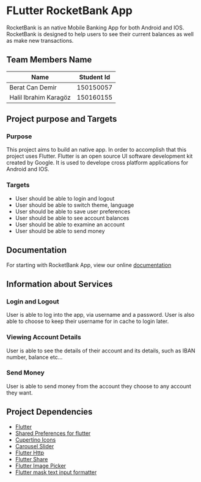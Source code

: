 # FLutter RocketBank App

RocketBank is an native Mobile Banking App for both Android and IOS. RocketBank is designed to help users to see their current balances as well as make new transactions.

## Team Members Name

| Name                  | Student Id |
| --------------------- | ---------- |
| Berat Can Demir       | 150150057  |
| Halil Ibrahim Karagöz | 150160155  |

## Project purpose and Targets

### Purpose

This project aims to build an native app. In order to accomplish that this project uses Flutter. Flutter is an open source UI software development kit created by Google. It is used to develope cross platform applications for Android and IOS.

### Targets

- User should be able to login and logout
- User should be able to switch theme, language
- User should be able to save user preferences
- User should be able to see account balances
- User should be able to examine an account
- User should be able to send money

## Documentation

For starting with RocketBank App, view our online [documentation](https://flutter-lemon-cake.herokuapp.com)

## Information about Services

### Login and Logout

User is able to log into the app, via username and a password. User is also able to choose to keep their username for in cache to login later.

### Viewing Account Details

User is able to see the details of their account and its details, such as IBAN number, balance etc...

### Send Money

User is able to send money from the account they choose to any account they want.

## Project Dependencies

- [Flutter](https://flutter.dev)
- [Shared Preferences for flutter](https://pub.dev/packages/shared_preferences)
- [Cupertino Icons](https://pub.dev/packages/cupertino_icons)
- [Carousel Slider](https://pub.dev/packages/carousel_slider)
- [Flutter Http](https://pub.dev/packages/http)
- [Flutter Share](https://pub.dev/packages/share)
- [Flutter Image Picker](https://pub.dev/packages/image_picker)
- [Flutter mask text input formatter](https://pub.dev/packages/mask_text_input_formatter)

